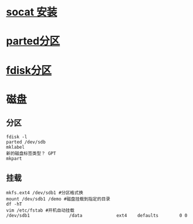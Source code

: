 # [socat 安装](https://gitee.com/JBY8/doc/blob/socat/doc/README.md#)
# [parted分区](https://blog.csdn.net/cailirong123/article/details/130015943)
# [fdisk分区](https://blog.51cto.com/wang/4163156)
# 磁盘
## 分区
    fdisk -l
    parted /dev/sdb
    mklabel
    新的磁盘标签类型？ GPT
    mkpart
## 挂载
    mkfs.ext4 /dev/sdb1 #分区格式换
    mount /dev/sdb1 /demo #磁盘挂载到指定的目录
    df -hT
    vim /etc/fstab #开机自动挂载
    /dev/sdb1               /data             ext4    defaults        0 0 